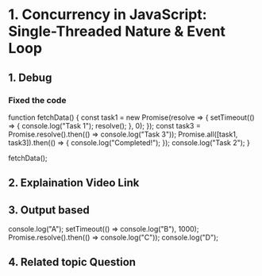 # 1. Concurrency in JavaScript: Single-Threaded Nature & Event Loop
## 1. Debug 
### Fixed the code
function fetchData() {
    const task1 = new Promise(resolve => {
        setTimeout(() => {
            console.log("Task 1");
            resolve();
        }, 0);
    });
    const task3 = Promise.resolve().then(() => console.log("Task 3"));
    Promise.all([task1, task3]).then(() => {
        console.log("Completed!");
    });
    console.log("Task 2");
}

fetchData();

## 2. Explaination Video Link


## 3. Output based
console.log("A");
setTimeout(() => console.log("B"), 1000);
Promise.resolve().then(() => console.log("C"));
console.log("D");




## 4. Related topic Question

